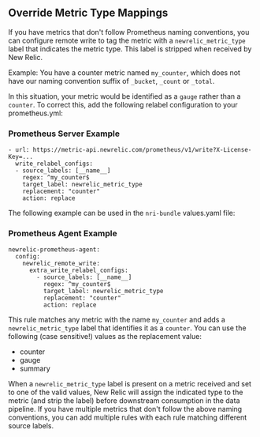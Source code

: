 ## Override Metric Type Mappings

If you have metrics that don't follow Prometheus naming conventions, you can configure remote write to tag the metric with a `newrelic_metric_type` label that indicates the metric type. This label is stripped when received by New Relic.

Example: You have a counter metric named `my_counter`, which does not have our naming convention suffix of `_bucket`, `_count` or `_total`. 

In this situation, your metric would be identified as a `gauge` rather than a `counter`. To correct this, add the following relabel configuration to your prometheus.yml:

### Prometheus Server Example
```
- url: https://metric-api.newrelic.com/prometheus/v1/write?X-License-Key=...
  write_relabel_configs:
  - source_labels: [__name__]
    regex: ^my_counter$
    target_label: newrelic_metric_type
    replacement: "counter"
    action: replace
```

The following example can be used in the `nri-bundle` values.yaml file:

### Prometheus Agent Example
```
newrelic-prometheus-agent:
  config:
    newrelic_remote_write:
      extra_write_relabel_configs:
        - source_labels: [__name__]
          regex: ^my_counter$
          target_label: newrelic_metric_type
          replacement: "counter"
          action: replace
```

This rule matches any metric with the name `my_counter` and adds a `newrelic_metric_type` label that identifies it as a `counter`. You can use the following (case sensitive!) values as the replacement value:

- counter
- gauge
- summary

When a `newrelic_metric_type` label is present on a metric received and set to one of the valid values, New Relic will assign the indicated type to the metric (and strip the label) before downstream consumption in the data pipeline. If you have multiple metrics that don't follow the above naming conventions, you can add multiple rules with each rule matching different source labels.